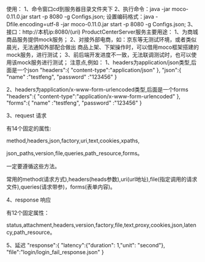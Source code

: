 使用：
    1、命令窗口cd到服务器目录文件夹下
    2、执行命令：java -jar moco-0.11.0.jar start -p 8080 -g Configs.json;
    设置编码格式：java -Dfile.encoding=utf-8 -jar moco-0.11.0.jar start -p 8080 -g Configs.json;
    3、接口：http://本机ip:8080/(uri)
ProductCenterServer服务主要用途：
1、为商城商品服务提供mock服务；
2、对接外部电商，如：京东等无测试环境，或者类似晨光，无法通知外部配合做出
商品上架、下架操作时，可以借用moco框架搭建的mock服务，进行测试；
3、前后端开发进度不一致，无法联调测试时，也可以使用该mock服务进行测试；
注意点,例如：
1、headers为application/json类型,后面是一个json
"headers":{
"content-type":"application/json"
},
"json":{
"name" :"testfeng",
"password" :"123456"
}

2、headers为application/x-www-form-urlencoded类型,后面是一个forms
"headers":{
"content-type":"application/x-www-form-urlencoded"
},
"forms":{
"name" :"testfeng",
"password" :"123456"
}

3、request 请求

有14个固定的属性:

method,headers,json,factory,uri,text,cookies,xpaths,

json_paths,version,file,queries,path_resource,forms。

一定要遵循这些方法。

常用的method(请求方式),headers(heads参数),uri(url地址),file(指定调用的请求文件),queries(请求带参)，forms(表单内容)。

4、response 响应

有12个固定属性：

status,attachment,headers,version,factory,file,text,proxy,cookies,json,latency,path_resource。

5、延迟
"response":{
"latency":{"duration": 1,"unit": "second"},
"file":"login/login_fail_response.json"
}

